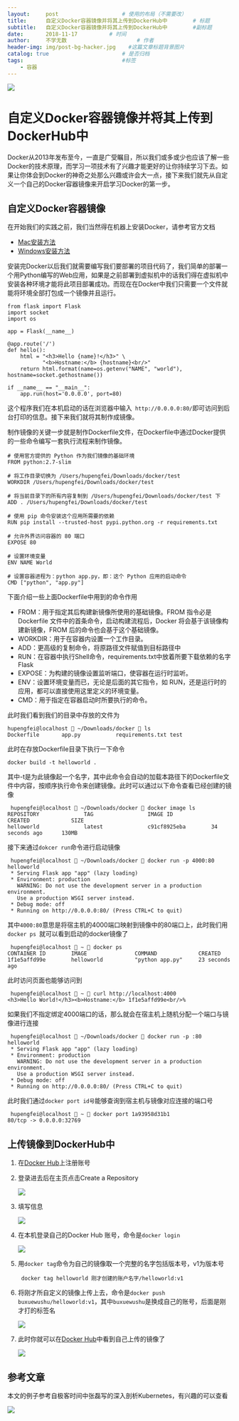 ```yaml
---
layout:     post                    # 使用的布局（不需要改）
title:      自定义Docker容器镜像并将其上传到DockerHub中        # 标题
subtitle:   自定义Docker容器镜像并将其上传到DockerHub中        #副标题
date:       2018-11-17          # 时间
author:     不学无数                      # 作者
header-img: img/post-bg-hacker.jpg    #这篇文章标题背景图片
catalog: true                       # 是否归档
tags:                               #标签
    - 容器
---
```


![](http://ws1.sinaimg.cn/large/006tKfTcly1g0f1o5o3rgj31500u0wtx.jpg)

# 自定义Docker容器镜像并将其上传到DockerHub中

Docker从2013年发布至今，一直是广受瞩目，所以我们或多或少也应该了解一些Docker的技术原理，而学习一项技术有了兴趣才能更好的让你持续学习下去。如果让你体会到Docker的神奇之处那么兴趣或许会大一点，接下来我们就先从自定义一个自己的Docker容器镜像来开启学习Docker的第一步。

## 自定义Docker容器镜像

在开始我们的实践之前，我们当然得在机器上安装Docker，请参考官方文档

* [Mac安装方法](http://docs.docker.com/docker-for-mac/install/)
* [Windows安装方法](http://docs.docker.com/docker-for-windows/install/)

安装完Docker以后我们就需要编写我们要部署的项目代码了，我们简单的部署一个用Python编写的Web应用，如果是之前部署到虚拟机中的话我们得在虚拟机中安装各种环境才能将此项目部署成功。而现在在Docker中我们只需要一个文件就能将环境全部打包成一个镜像并且运行。

```
from flask import Flask
import socket
import os

app = Flask(__name__)

@app.route('/')
def hello():
    html = "<h3>Hello {name}!</h3>" \
           "<b>Hostname:</b> {hostname}<br/>"
    return html.format(name=os.getenv("NAME", "world"), hostname=socket.gethostname())

if __name__ == "__main__":
    app.run(host='0.0.0.0', port=80)

```

这个程序我们在本机启动的话在浏览器中输入` http://0.0.0.0:80/`即可访问到后台打印的信息。接下来我们就将其制作成镜像。

制作镜像的关键一步就是制作Dockerfile文件，在Dockerfile中通过Docker提供的一些命令编写一套执行流程来制作镜像。

```
# 使用官方提供的 Python 作为我们镜像的基础环境
FROM python:2.7-slim

# 将工作目录切换为 /Users/hupengfei/Downloads/docker/test
WORKDIR /Users/hupengfei/Downloads/docker/test

# 将当前目录下的所有内容复制到 /Users/hupengfei/Downloads/docker/test 下
ADD . /Users/hupengfei/Downloads/docker/test

# 使用 pip 命令安装这个应用所需要的依赖
RUN pip install --trusted-host pypi.python.org -r requirements.txt

# 允许外界访问容器的 80 端口
EXPOSE 80

# 设置环境变量
ENV NAME World

# 设置容器进程为：python app.py，即：这个 Python 应用的启动命令
CMD ["python", "app.py"]

```

下面介绍一些上面Dockerfile中用到的命令作用

* FROM：用于指定其后构建新镜像所使用的基础镜像。FROM 指令必是 Dockerfile 文件中的首条命令，启动构建流程后，Docker 将会基于该镜像构建新镜像，FROM 后的命令也会基于这个基础镜像。
* WORKDIR：用于在容器内设置一个工作目录。
* ADD：更高级的复制命令，将原路径文件赋值到目标路径中
* RUN：在容器中执行Shell命令，requirements.txt中放着所要下载依赖的名字Flask
* EXPOSE：为构建的镜像设置监听端口，使容器在运行时监听。
* ENV：设置环境变量而已，无论是后面的其它指令，如 RUN，还是运行时的应用，都可以直接使用这里定义的环境变量。
* CMD：用于指定在容器启动时所要执行的命令。

此时我们看到我们的目录中存放的文件为

```
hupengfei@localhost  ~/Downloads/docker  ls
Dockerfile       app.py           requirements.txt test

```

此时在存放Dockerfile目录下执行一下命令

```
docker build -t helloworld .

```

其中-t是为此镜像起一个名字，其中此命令会自动的加载本路径下的Dockerfile文件中内容，按顺序执行命令来创建镜像。此时可以通过以下命令查看已经创建的镜像

```
 hupengfei@localhost  ~/Downloads/docker  docker image ls
REPOSITORY              TAG                 IMAGE ID            CREATED             SIZE
helloworld              latest              c91cf8925eba        34 seconds ago      130MB

```

接下来通过`dokcer run`命令进行启动镜像

```
 hupengfei@localhost  ~/Downloads/docker  docker run -p 4000:80 helloworld
 * Serving Flask app "app" (lazy loading)
 * Environment: production
   WARNING: Do not use the development server in a production environment.
   Use a production WSGI server instead.
 * Debug mode: off
 * Running on http://0.0.0.0:80/ (Press CTRL+C to quit)

```

其中`4000:80`意思是将宿主机的4000端口映射到镜像中的80端口上，此时我们用`docker ps `就可以看到启动的docker镜像了

```
 hupengfei@localhost  ~  docker ps
CONTAINER ID        IMAGE               COMMAND             CREATED
1f1e5affd99e        helloworld          "python app.py"     23 seconds ago

```
此时访问页面也能够访问到

```
 hupengfei@localhost  ~  curl http://localhost:4000
<h3>Hello World!</h3><b>Hostname:</b> 1f1e5affd99e<br/>%

```

如果我们不指定绑定4000端口的话，那么就会在宿主机上随机分配一个端口与镜像进行连接

```
 hupengfei@localhost  ~/Downloads/docker  docker run -p :80 helloworld
 * Serving Flask app "app" (lazy loading)
 * Environment: production
   WARNING: Do not use the development server in a production environment.
   Use a production WSGI server instead.
 * Debug mode: off
 * Running on http://0.0.0.0:80/ (Press CTRL+C to quit)

```

此时我们通过`docker port id号`能够查询到宿主机与镜像对应连接的端口号

```
 hupengfei@localhost  ~  docker port 1a93958d31b1
80/tcp -> 0.0.0.0:32769

```

## 上传镜像到DockerHub中

1. 在[Docker Hub](http://hub.docker.com/)上注册账号

2. 登录进去后在主页点击Create a Repository

	![](http://ws2.sinaimg.cn/large/006tKfTcly1g0ez7ukqztj314m0u0wiu.jpg)

3. 填写信息

	![](http://ws4.sinaimg.cn/large/006tKfTcly1g0ez9psvb7j30u00vin2d.jpg)

4. 在本机登录自己的Docker Hub 账号，命令是`docker login`

	![](http://ws4.sinaimg.cn/large/006tKfTcly1g0ezccdbbgj31f005igmz.jpg)

5. 用`docker tag`命令为自己的镜像取一个完整的名字包括版本号，v1为版本号

	```
	 docker tag helloworld 刚才创建的账户名字/helloworld:v1
	```

6. 将刚才所自定义的镜像上传上去，命令是`docker push buxuewushu/helloworld:v1`，其中`buxuewushu`是换成自己的账号，后面是刚才打的标签名

	![](http://ws2.sinaimg.cn/large/006tKfTcly1g0f09i6ezjj313s09m0v5.jpg)

7. 此时你就可以在[Docker Hub](http://hub.docker.com/)中看到自己上传的镜像了

	![](http://ws3.sinaimg.cn/large/006tKfTcly1g0f0a4xgszj31pq0i475y.jpg)

## 参考文章

本文的例子参考自极客时间中张磊写的深入剖析Kubernetes，有兴趣的可以查看

![](http://ws4.sinaimg.cn/large/006tKfTcly1g0f6kn6rsdj30u01hcdk2.jpg)


